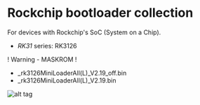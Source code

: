 # Rockchip bootloader collection

For devices with Rockchip's SoC (System on a Chip).

* _RK31_ series: RK3126

! Warning - MASKROM !

* _rk3126MiniLoaderAll(L)_V2.19_off.bin
* _rk3126MiniLoaderAll(L)_V2.19.bin


![alt tag](https://postimg.org/image/h5w516drp/)
